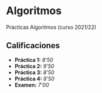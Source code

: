# Algoritmos

Prácticas Algoritmos (curso 2021/22)

## Calificaciones

- **Práctica 1:** *8'50*
- **Práctica 2:** *9'50*
- **Práctica 3:** *8'50*
- **Práctica 4:** *8'50*
- **Examen:** *7'00*
